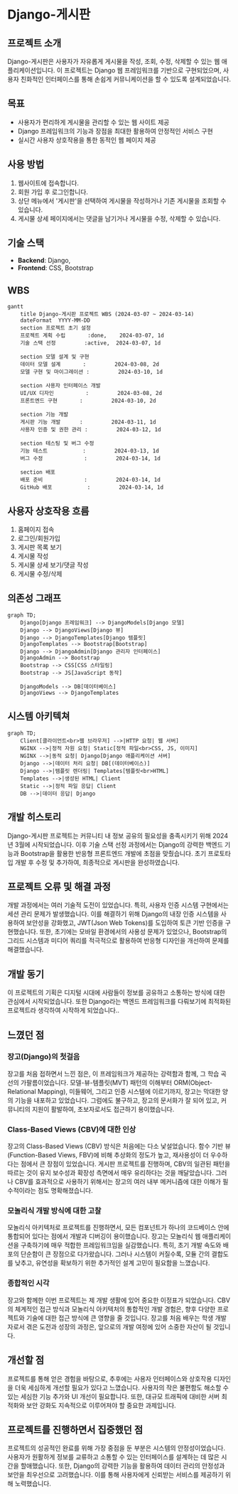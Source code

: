 # Django-게시판

## 프로젝트 소개
Django-게시판은 사용자가 자유롭게 게시물을 작성, 조회, 수정, 삭제할 수 있는 웹 애플리케이션입니다. 이 프로젝트는 Django 웹 프레임워크를 기반으로 구현되었으며, 사용자 친화적인 인터페이스를 통해 손쉽게 커뮤니케이션을 할 수 있도록 설계되었습니다.

## 목표
- 사용자가 편리하게 게시물을 관리할 수 있는 웹 사이트 제공
- Django 프레임워크의 기능과 장점을 최대한 활용하여 안정적인 서비스 구현
- 실시간 사용자 상호작용을 통한 동적인 웹 페이지 제공

## 사용 방법
1. 웹사이트에 접속합니다.
2. 회원 가입 후 로그인합니다.
3. 상단 메뉴에서 '게시판'을 선택하여 게시물을 작성하거나 기존 게시물을 조회할 수 있습니다.
4. 게시물 상세 페이지에서는 댓글을 남기거나 게시물을 수정, 삭제할 수 있습니다.

## 기술 스택
- **Backend**: Django, 
- **Frontend**:  CSS, Bootstrap

## WBS
```mermaid
gantt
    title Django-게시판 프로젝트 WBS (2024-03-07 ~ 2024-03-14)
    dateFormat  YYYY-MM-DD
    section 프로젝트 초기 설정
    프로젝트 계획 수립       :done,    2024-03-07, 1d
    기술 스택 선정         :active,  2024-03-07, 1d
    
    section 모델 설계 및 구현
    데이터 모델 설계       :         2024-03-08, 2d
    모델 구현 및 마이그레이션 :         2024-03-10, 1d
    
    section 사용자 인터페이스 개발
    UI/UX 디자인          :         2024-03-08, 2d
    프론트엔드 구현       :         2024-03-10, 2d
    
    section 기능 개발
    게시판 기능 개발      :         2024-03-11, 1d
    사용자 인증 및 권한 관리 :         2024-03-12, 1d
    
    section 테스팅 및 버그 수정
    기능 테스트           :         2024-03-13, 1d
    버그 수정             :         2024-03-14, 1d
    
    section 배포
    배포 준비             :         2024-03-14, 1d
    GitHub 배포           :         2024-03-14, 1d

```

## 사용자 상호작용 흐름
1. 홈페이지 접속
2. 로그인/회원가입
3. 게시판 목록 보기
4. 게시물 작성
5. 게시물 상세 보기/댓글 작성
6. 게시물 수정/삭제

## 의존성 그래프
```mermaid
graph TD;
    Django[Django 프레임워크] --> DjangoModels[Django 모델]
    Django --> DjangoViews[Django 뷰]
    Django --> DjangoTemplates[Django 템플릿]
    DjangoTemplates --> Bootstrap[Bootstrap]
    Django --> DjangoAdmin[Django 관리자 인터페이스]
    DjangoAdmin --> Bootstrap
    Bootstrap --> CSS[CSS 스타일링]
    Bootstrap --> JS[JavaScript 동작]
    
    DjangoModels --> DB[데이터베이스]
    DjangoViews --> DjangoTemplates
```

## 시스템 아키텍쳐
```mermaid
graph TD;
    Client[클라이언트<br>웹 브라우저] -->|HTTP 요청| 웹 서버]
    NGINX -->|정적 자원 요청| Static[정적 파일<br>CSS, JS, 이미지]
    NGINX -->|동적 요청| Django[Django 애플리케이션 서버]
    Django -->|데이터 처리 요청| DB[(데이터베이스)]
    Django -->|템플릿 렌더링| Templates[템플릿<br>HTML]
    Templates -->|생성된 HTML| Client
    Static -->|정적 파일 응답| Client
    DB -->|데이터 응답| Django

```


## 개발 히스토리
Django-게시판 프로젝트는 커뮤니티 내 정보 공유의 필요성을 충족시키기 위해 2024년 3월에 시작되었습니다.  이후 기술 스택 선정 과정에서는 Django의 강력한 백엔드 기능과 Bootstrap을 활용한 반응형 프론트엔드 개발에 초점을 맞췄습니다. 초기 프로토타입 개발 후 수정 및 추가하여, 최종적으로  게시판을 완성하였습니다.

## 프로젝트 오류 및 해결 과정
개발 과정에서는 여러 기술적 도전이 있었습니다. 특히, 사용자 인증 시스템 구현에서는 세션 관리 문제가 발생했습니다. 이를 해결하기 위해 Django의 내장 인증 시스템을 사용하여 보안성을 강화했고, JWT(Json Web Tokens)를 도입하여 토큰 기반 인증을 구현했습니다. 또한, 초기에는 모바일 환경에서의 사용성 문제가 있었으나, Bootstrap의 그리드 시스템과 미디어 쿼리를 적극적으로 활용하여 반응형 디자인을 개선하여 문제를 해결했습니다.

## 개발 동기
이 프로젝트의 기획은 디지털 시대에 사람들이 정보를 공유하고 소통하는 방식에 대한 관심에서 시작되었습니다. 또한 Django라는 백엔드 프레임워크를 다뤄보기에 최적화된 프로젝트라 생각하여 시작하게 되었습니다..

## 느꼈던 점

### 장고(Django)의 첫걸음
장고를 처음 접하면서 느낀 점은, 이 프레임워크가 제공하는 강력함과 함께, 그 학습 곡선의 가팔름이었습니다. 모델-뷰-템플릿(MVT) 패턴의 이해부터 ORM(Object-Relational Mapping), 미들웨어, 그리고 인증 시스템에 이르기까지, 장고는 막대한 양의 기능을 내포하고 있었습니다. 그럼에도 불구하고, 장고의 문서화가 잘 되어 있고, 커뮤니티의 지원이 활발하여, 초보자로서도 접근하기 용이했습니다.

### Class-Based Views (CBV)에 대한 인상
장고의 Class-Based Views (CBV) 방식은 처음에는 다소 낯설었습니다. 함수 기반 뷰(Function-Based Views, FBV)에 비해 추상화의 정도가 높고, 재사용성이 더 우수하다는 점에서 큰 장점이 있었습니다. 게시판 프로젝트를 진행하며, CBV의 일관된 패턴을 따르는 것이 유지 보수성과 확장성 측면에서 매우 유리하다는 것을 깨달았습니다. 그러나 CBV를 효과적으로 사용하기 위해서는 장고의 여러 내부 메커니즘에 대한 이해가 필수적이라는 점도 명확해졌습니다.

### 모놀리식 개발 방식에 대한 고찰
모놀리식 아키텍처로 프로젝트를 진행하면서, 모든 컴포넌트가 하나의 코드베이스 안에 통합되어 있다는 점에서 개발과 디버깅이 용이했습니다. 장고는 모놀리식 웹 애플리케이션을 구축하기에 매우 적합한 프레임워크임을 실감했습니다. 특히, 초기 개발 속도와 배포의 단순함이 큰 장점으로 다가왔습니다. 그러나 시스템이 커질수록, 모듈 간의 결합도를 낮추고, 유연성을 확보하기 위한 추가적인 설계 고민이 필요함을 느꼈습니다.

### 종합적인 시각
장고와 함께한 이번 프로젝트는 제 개발 생활에 있어 중요한 이정표가 되었습니다. CBV의 체계적인 접근 방식과 모놀리식 아키텍처의 통합적인 개발 경험은, 향후 다양한 프로젝트와 기술에 대한 접근 방식에 큰 영향을 줄 것입니다. 장고를 처음 배우는 학생 개발자로서 겪은 도전과 성장의 과정은, 앞으로의 개발 여정에 있어 소중한 자산이 될 것입니다.


## 개선할 점
프로젝트를 통해 얻은 경험을 바탕으로, 추후에는 사용자 인터페이스와 상호작용 디자인을 더욱 세심하게 개선할 필요가 있다고 느꼈습니다. 사용자의 작은 불편함도 해소할 수 있는 세심한 기능 추가와 UI 개선이 필요합니다. 또한, 대규모 트래픽에 대비한 서버 최적화와 보안 강화도 지속적으로 이루어져야 할 중요한 과제입니다.

## 프로젝트를 진행하면서 집중했던 점
프로젝트의 성공적인 완료를 위해 가장 중점을 둔 부분은 시스템의 안정성이었습니다. 사용자가 원활하게 정보를 교류하고 소통할 수 있는 인터페이스를 설계하는 데 많은 시간을 할애했습니다. 또한, Django의 강력한 기능을 활용하여 데이터 관리의 안정성과 보안을 최우선으로 고려했습니다. 이를 통해 사용자에게 신뢰받는 서비스를 제공하기 위해 노력했습니다.

